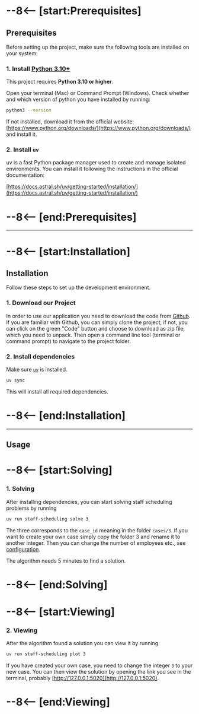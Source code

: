 # --8<-- [start:Prerequisites]
## Prerequisites

Before setting up the project, make sure the following tools are installed on your system:

### 1. Install [Python 3.10+](https://www.python.org/downloads/)

This project requires **Python 3.10 or higher**.

Open your terminal (Mac) or Command Prompt (Windows). Check whether and which version of python you have installed by running:

```bash
python3 --version
```

If not installed, download it from the official website: [https://www.python.org/downloads/](https://www.python.org/downloads/) and install it.

### 2. Install `uv`

uv is a fast Python package manager used to create and manage isolated environments. You can install it following the instructions in the official documentation:

[https://docs.astral.sh/uv/getting-started/installation/](https://docs.astral.sh/uv/getting-started/installation/)
# --8<-- [end:Prerequisites]

---
# --8<-- [start:Installation]
## Installation

Follow these steps to set up the development environment.

### 1. Download our Project

In order to use our application you need to download the code from [Github](https://github.com/CombiRWTH/StaffScheduling). If you are familiar with Github, you can simply clone the project, if not, you can click on the green "Code" button and choose to download as zip file, which you need to unpack. Then open a command line tool (terminal or command prompt) to navigate to the project folder.

### 2. Install dependencies

Make sure [`uv`](https://github.com/astral-sh/uv) is installed.

```bash
uv sync
```

This will install all required dependencies.
# --8<-- [end:Installation]

---

## Usage

# --8<-- [start:Solving]
### 1. Solving

After installing dependencies, you can start solving staff scheduling problems by running
```bash
uv run staff-scheduling solve 3
```
The three corresponds to the `case_id` meaning in the folder `cases/3`. If you want to create your own case
simply copy the folder 3 and rename it to another integer. Then you can change the number of employees etc., see [configuration](/StaffScheduling/user-view/configuration/).

The algorithm needs 5 minutes to find a solution.
# --8<-- [end:Solving]

# --8<-- [start:Viewing]
### 2. Viewing
After the algorithm found a solution you can view it by running
```bash
uv run staff-scheduling plot 3
```
If you have created your own case, you need to change the integer `3` to your new case.
You can then view the solution by opening the link you see in the terminal, probably [http://127.0.0.1:5020](http://127.0.0.1:5020).
# --8<-- [end:Viewing]
